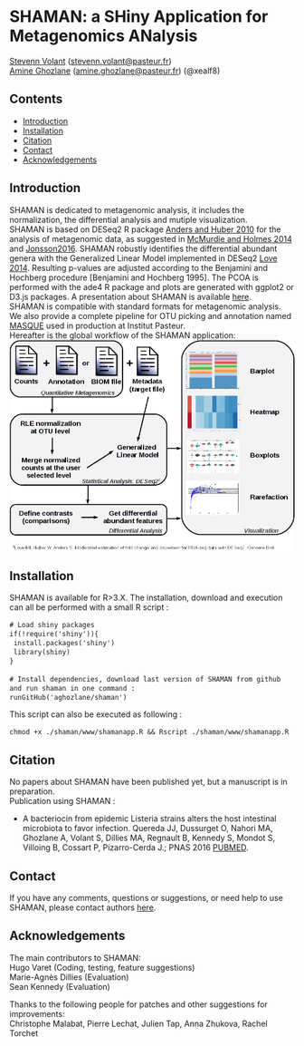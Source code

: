 # SHAMAN: a SHiny Application for Metagenomics ANalysis
[Stevenn Volant](https://research.pasteur.fr/fr/member/stevenn-volant/) (stevenn.volant@pasteur.fr)  
[Amine Ghozlane](https://research.pasteur.fr/fr/member/amine-ghozlane/) (amine.ghozlane@pasteur.fr) (@xealf8)

## Contents

- [Introduction](#introduction)
- [Installation](#installation)
- [Citation](#citation)
- [Contact](#contact)
- [Acknowledgements](#acknowledgements)

## Introduction

SHAMAN is dedicated to metagenomic analysis, it includes the normalization, the differential analysis and mutiple visualization.  
SHAMAN is based on DESeq2 R package [Anders and Huber 2010](http://www.ncbi.nlm.nih.gov/pubmed/20979621) for the analysis of metagenomic data, as suggested in [McMurdie and Holmes 2014](http://www.ncbi.nlm.nih.gov/pmc/articles/PMC3974642/) and [Jonsson2016](http://www.ncbi.nlm.nih.gov/pmc/articles/PMC4727335/).
SHAMAN robustly identifies the differential abundant genera with the Generalized Linear Model implemented in DESeq2 [Love 2014](http://www.ncbi.nlm.nih.gov/pubmed/25516281).
Resulting p-values are adjusted according to the Benjamini and Hochberg procedure [Benjamini and Hochberg 1995].
The PCOA is performed with the ade4 R package and plots are generated with ggplot2 or D3.js packages.
A presentation about SHAMAN is available [here](www/shaman_presentation.pdf).  
SHAMAN is compatible with standard formats for metagenomic analysis. We also provide a complete pipeline for OTU picking and annotation named [MASQUE](https://github.com/aghozlane/masque) used in production at Institut Pasteur.  
Hereafter is the global workflow of the SHAMAN application:  
<img src="www/Workflow.png" align="center" />

## Installation

SHAMAN is available for R>3.X. The installation, download and execution can all be performed with a small R script :
```
# Load shiny packages
if(!require('shiny')){
 install.packages('shiny')
 library(shiny)
}

# Install dependencies, download last version of SHAMAN from github and run shaman in one command :
runGitHub('aghozlane/shaman')
```
This script can also be executed as following : 
```
chmod +x ./shaman/www/shamanapp.R && Rscript ./shaman/www/shamanapp.R
```

## Citation

No papers about SHAMAN have been published yet, but a manuscript is in preparation.  
Publication using SHAMAN :  
  
- A bacteriocin from epidemic Listeria strains alters the host intestinal microbiota to favor infection. Quereda JJ, Dussurget O, Nahori MA, Ghozlane A, Volant S, Dillies MA, Regnault B, Kennedy S, Mondot S, Villoing B, Cossart P, Pizarro-Cerda J.; PNAS 2016 [PUBMED](http://www.ncbi.nlm.nih.gov/pubmed/27140611).


## Contact

If you have any comments, questions or suggestions, or need help to use SHAMAN, please contact authors [here](shaman@pasteur.fr).

## Acknowledgements

The main contributors to SHAMAN:  
Hugo Varet (Coding, testing, feature suggestions)  
Marie-Agnès Dillies (Evaluation)  
Sean Kennedy (Evaluation)  

Thanks to the following people for patches and other suggestions for improvements:  
Christophe Malabat, Pierre Lechat, Julien Tap, Anna Zhukova, Rachel Torchet

